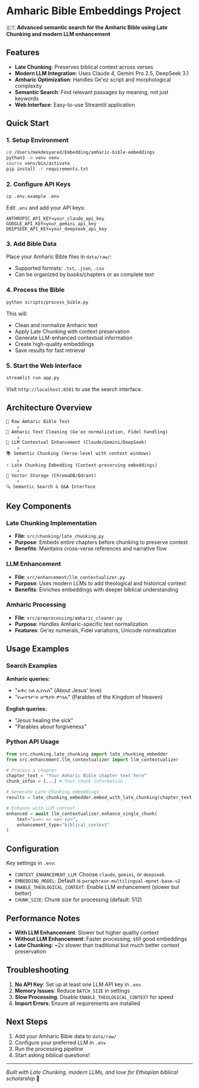 # Amharic Bible Embeddings Project

🇪🇹 **Advanced semantic search for the Amharic Bible using Late Chunking and modern LLM enhancement**

## Features

- **Late Chunking**: Preserves biblical context across verses
- **Modern LLM Integration**: Uses Claude 4, Gemini Pro 2.5, DeepSeek 3.1
- **Amharic Optimization**: Handles Ge'ez script and morphological complexity
- **Semantic Search**: Find relevant passages by meaning, not just keywords
- **Web Interface**: Easy-to-use Streamlit application

## Quick Start

### 1. Setup Environment

```bash
cd /Users/mekdesyared/Embedding/amharic-bible-embeddings
python3 -m venv venv
source venv/bin/activate
pip install -r requirements.txt
```

### 2. Configure API Keys

```bash
cp .env.example .env
```

Edit `.env` and add your API keys:
```
ANTHROPIC_API_KEY=your_claude_api_key
GOOGLE_API_KEY=your_gemini_api_key
DEEPSEEK_API_KEY=your_deepseek_api_key
```

### 3. Add Bible Data

Place your Amharic Bible files in `data/raw/`:
- Supported formats: `.txt`, `.json`, `.csv`
- Can be organized by books/chapters or as complete text

### 4. Process the Bible

```bash
python scripts/process_bible.py
```

This will:
- Clean and normalize Amharic text
- Apply Late Chunking with context preservation
- Generate LLM-enhanced contextual information
- Create high-quality embeddings
- Save results for fast retrieval

### 5. Start the Web Interface

```bash
streamlit run app.py
```

Visit `http://localhost:8501` to use the search interface.

## Architecture Overview

```
📄 Raw Amharic Bible Text
    ↓
🧹 Amharic Text Cleaning (Ge'ez normalization, Fidel handling)
    ↓  
🤖 LLM Contextual Enhancement (Claude/Gemini/DeepSeek)
    ↓
📚 Semantic Chunking (Verse-level with context windows)
    ↓
⚡ Late Chunking Embedding (Context-preserving embeddings)
    ↓
💾 Vector Storage (ChromaDB/Qdrant)
    ↓
🔍 Semantic Search & Q&A Interface
```

## Key Components

### Late Chunking Implementation
- **File**: `src/chunking/late_chunking.py`
- **Purpose**: Embeds entire chapters before chunking to preserve context
- **Benefits**: Maintains cross-verse references and narrative flow

### LLM Enhancement
- **File**: `src/enhancement/llm_contextualizer.py`
- **Purpose**: Uses modern LLMs to add theological and historical context
- **Benefits**: Enriches embeddings with deeper biblical understanding

### Amharic Processing
- **File**: `src/preprocessing/amharic_cleaner.py`
- **Purpose**: Handles Amharic-specific text normalization
- **Features**: Ge'ez numerals, Fidel variations, Unicode normalization

## Usage Examples

### Search Examples

**Amharic queries:**
- "ፍቅር ስለ ኢየሱስ" (About Jesus' love)
- "የመንግሥተ ሰማያት ምሳሌ" (Parables of the Kingdom of Heaven)

**English queries:**
- "Jesus healing the sick"
- "Parables about forgiveness"

### Python API Usage

```python
from src.chunking.late_chunking import late_chunking_embedder
from src.enhancement.llm_contextualizer import llm_contextualizer

# Process a chapter
chapter_text = "Your Amharic Bible chapter text here"
chunk_infos = [...] # Your chunk information

# Generate Late Chunking embeddings
results = late_chunking_embedder.embed_with_late_chunking(chapter_text, chunk_infos)

# Enhance with LLM context
enhanced = await llm_contextualizer.enhance_single_chunk(
    text="አመነ፥ እና ተድኖ ይሆን",
    enhancement_type="biblical_context"
)
```

## Configuration

Key settings in `.env`:

- `CONTEXT_ENHANCEMENT_LLM`: Choose `claude`, `gemini`, or `deepseek`
- `EMBEDDING_MODEL`: Default is `paraphrase-multilingual-mpnet-base-v2`
- `ENABLE_THEOLOGICAL_CONTEXT`: Enable LLM enhancement (slower but better)
- `CHUNK_SIZE`: Chunk size for processing (default: 512)

## Performance Notes

- **With LLM Enhancement**: Slower but higher quality context
- **Without LLM Enhancement**: Faster processing, still good embeddings
- **Late Chunking**: ~2x slower than traditional but much better context preservation

## Troubleshooting

1. **No API Key**: Set up at least one LLM API key in `.env`
2. **Memory Issues**: Reduce `BATCH_SIZE` in settings
3. **Slow Processing**: Disable `ENABLE_THEOLOGICAL_CONTEXT` for speed
4. **Import Errors**: Ensure all requirements are installed

## Next Steps

1. Add your Amharic Bible data to `data/raw/`
2. Configure your preferred LLM in `.env`
3. Run the processing pipeline
4. Start asking biblical questions!

---

*Built with Late Chunking, modern LLMs, and love for Ethiopian biblical scholarship* 🙏
